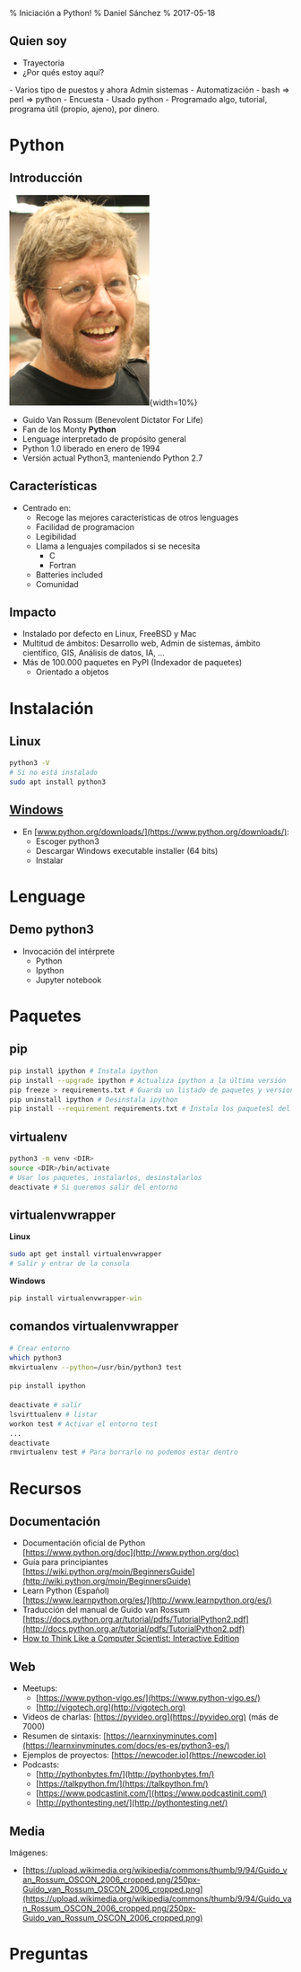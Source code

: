 % Iniciación a Python!
% Daniel Sánchez
% 2017-05-18

## Quien soy

* Trayectoria
* ¿Por qués estoy aquí?

<div class="notes">
- Varios tipo de puestos y ahora Admin sistemas
- Automatización
- bash => perl => python
- Encuesta
    - Usado python
    - Programado algo, tutorial, programa útil (propio, ajeno), por dinero.
</div>

# Python

## Introducción
![](./figures/Guido_van_Rossum.png){width=10%}

* Guido Van Rossum (Benevolent Dictator For Life)
* Fan de los Monty **Python**
* Lenguage interpretado de propósito general
* Python 1.0 liberado en enero de 1994
* Versión actual Python3, manteniendo Python 2.7

## Características

* Centrado en:
    * Recoge las mejores características de otros lenguages
    * Facilidad de programacion
    * Legibilidad
    * Llama a lenguajes compilados si se necesita
        * C
        * Fortran
    * Batteries included
    * Comunidad

## Impacto

* Instalado por defecto en Linux, FreeBSD y Mac
* Multitud de ámbitos: Desarrollo web, Admin de sistemas, ámbito científico, GIS, Análisis de datos, IA, ...
* Más de 100.000 paquetes en PyPI (Indexador de paquetes)
    * Orientado a objetos

# Instalación

## Linux

~~~ bash
python3 -V
# Si no está instalado
sudo apt install python3
~~~

## [Windows](https://docs.python.org/3/using/windows.html#using-python-on-windows)

* En [www.python.org/downloads/](https://www.python.org/downloads/):
    * Escoger python3
    * Descargar Windows executable installer (64 bits)
    * Instalar

# Lenguage

## Demo python3
* Invocación del intérprete
    * Python
    * Ipython
    * Jupyter notebook

# Paquetes

## pip

~~~ bash
pip install ipython # Instala ipython
pip install --upgrade ipython # Actualiza ipython a la última versión
pip freeze > requirements.txt # Guarda un listado de paquetes y versiones
pip uninstall ipython # Desinstala ipython 
pip install --requirement requirements.txt # Instala los paquetesl del fichero
~~~  

## virtualenv

~~~ bash
python3 -m venv <DIR>
source <DIR>/bin/activate
# Usar los paquetes, instalarlos, desinstalarlos
deactivate # Si queremos salir del entorno
~~~

## virtualenvwrapper

**Linux**

~~~ bash
sudo apt get install virtualenvwrapper
# Salir y entrar de la consola
~~~

**Windows**

~~~ bat
pip install virtualenvwrapper-win
~~~

## comandos virtualenvwrapper

~~~ bash
# Crear entorno
which python3
mkvirtualenv --python=/usr/bin/python3 test

pip install ipython

deactivate # salir
lsvirttualenv # listar
workon test # Activar el entorno test
...
deactivate
rmvirtualenv test # Para borrarlo no podemos estar dentro
~~~

# Recursos

## Documentación
* Documentación oficial de Python  
  [https://www.python.org/doc](http://www.python.org/doc)
* Guı́a para principiantes  
  [https://wiki.python.org/moin/BeginnersGuide](http://wiki.python.org/moin/BeginnersGuide)
* Learn Python (Español)  
  [https://www.learnpython.org/es/](http://www.learnpython.org/es/)
* Traducción del manual de Guido van Rossum  
  [https://docs.python.org.ar/tutorial/pdfs/TutorialPython2.pdf](http://docs.python.org.ar/tutorial/pdfs/TutorialPython2.pdf)
* [How to Think Like a Computer Scientist: Interactive Edition](http://interactivepython.org/runestone/static/thinkcspy/index.html)

## Web

* Meetups:
    * [https://www.python-vigo.es/](https://www.python-vigo.es/)
    * [http://vigotech.org](http://vigotech.org)
* Videos de charlas: [https://pyvideo.org](https://pyvideo.org) (más de 7000)
* Resumen de sintaxis: [https://learnxinyminutes.com](https://learnxinyminutes.com/docs/es-es/python3-es/)
* Ejemplos de proyectos: [https://newcoder.io](https://newcoder.io)
* Podcasts:
    * [http://pythonbytes.fm/](http://pythonbytes.fm/)
    * [https://talkpython.fm/](https://talkpython.fm/)
    * [https://www.podcastinit.com/](https://www.podcastinit.com/)
    * [http://pythontesting.net/](http://pythontesting.net/)

## Media

Imágenes:

* [https://upload.wikimedia.org/wikipedia/commons/thumb/9/94/Guido_van_Rossum_OSCON_2006_cropped.png/250px-Guido_van_Rossum_OSCON_2006_cropped.png](https://upload.wikimedia.org/wikipedia/commons/thumb/9/94/Guido_van_Rossum_OSCON_2006_cropped.png/250px-Guido_van_Rossum_OSCON_2006_cropped.png)

# Preguntas
